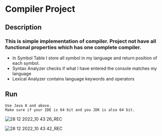 # Compiler Project

## Description
### This is simple implementation of compiler. Project not have all functional properties which has one complete compiler. 
- In Symbol Table I store all symbol in my language and return position of each symbol. 
- Syntax Analyzer checks if what I have entered the console matches my language  
- Lexical Analyzer contains language keywords and operators

## Run
``` 
Use Java 8 and above. 
Make sure if your IDE is 64 bit and you JDK is also 64 bit.
```

![28 12 2022_10 43 26_REC](https://user-images.githubusercontent.com/73550297/222895545-a910e594-c60b-4253-8405-ef1305f2360b.png)

![28 12 2022_10 43 42_REC](https://user-images.githubusercontent.com/73550297/222895568-229095ea-ed7e-4256-920d-84afec6b285e.png)
